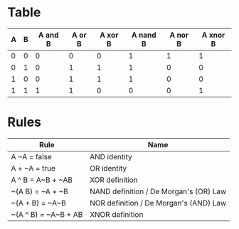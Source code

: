 # Table

A | B | A and B | A or B | A xor B | A nand B | A nor B | A xnor B
--- | --- | --- | --- | --- | --- | --- | ---
0 | 0 | 0 | 0 | 0 | 1 | 1 | 1
0 | 1 | 0 | 1 | 1 | 1 | 0 | 0
1 | 0 | 0 | 1 | 1 | 1 | 0 | 0
1 | 1 | 1 | 1 | 0 | 0 | 0 | 1

# Rules

Rule | Name
--- | ---
A ~A = false | AND identity
A + ~A  = true | OR identity
A ^ B = A~B + ~AB | XOR definition
~(A B) = ~A + ~B | NAND definition / De Morgan's (OR) Law
~(A + B) = ~A~B | NOR definition / De Morgan's (AND) Law
~(A ^ B) = ~A~B + AB | XNOR definition

